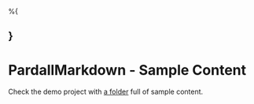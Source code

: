 %{

}
---
# PardallMarkdown - Sample Content

Check the demo project with [a folder](https://github.com/alfredbaudisch/pardall_markdown_phoenix_demo/tree/master/sample_content) full of sample content.